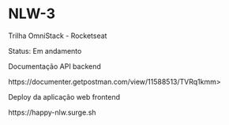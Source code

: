 # NLW-3

<p>Trilha OmniStack - Rocketseat</p>

<p>Status: Em andamento</p>

<p>Documentação API backend</p>
<p>https://documenter.getpostman.com/view/11588513/TVRq1kmm></p>

<p>Deploy da aplicação web frontend</p>
<p>https://happy-nlw.surge.sh</p>
